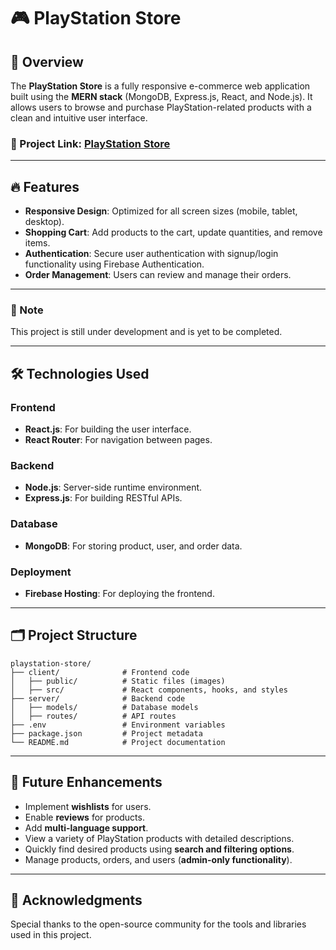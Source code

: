 # 🎮 PlayStation Store  

## 🌟 Overview  

The **PlayStation Store** is a fully responsive e-commerce web application built using the **MERN stack** (MongoDB, Express.js, React, and Node.js). It allows users to browse and purchase PlayStation-related products with a clean and intuitive user interface.  

### 🔗 Project Link: [PlayStation Store](https://play-station-store-0725.web.app/)  

---

## 🔥 Features  

- **Responsive Design**: Optimized for all screen sizes (mobile, tablet, desktop).  
- **Shopping Cart**: Add products to the cart, update quantities, and remove items.  
- **Authentication**: Secure user authentication with signup/login functionality using Firebase Authentication.  
- **Order Management**: Users can review and manage their orders.  

---

### 🚧 Note  
This project is still under development and is yet to be completed.  

---

## 🛠️ Technologies Used  

### Frontend  
- **React.js**: For building the user interface.  
- **React Router**: For navigation between pages.  

### Backend  
- **Node.js**: Server-side runtime environment.  
- **Express.js**: For building RESTful APIs.  

### Database  
- **MongoDB**: For storing product, user, and order data.  

### Deployment  
- **Firebase Hosting**: For deploying the frontend.  

---

## 🗂️ Project Structure  

```
playstation-store/  
├── client/              # Frontend code  
│   ├── public/          # Static files (images)  
│   ├── src/             # React components, hooks, and styles  
├── server/              # Backend code  
│   ├── models/          # Database models  
│   ├── routes/          # API routes  
├── .env                 # Environment variables  
├── package.json         # Project metadata  
└── README.md            # Project documentation  
```  

---

## 🚀 Future Enhancements  

- Implement **wishlists** for users.  
- Enable **reviews** for products.  
- Add **multi-language support**.  
- View a variety of PlayStation products with detailed descriptions.  
- Quickly find desired products using **search and filtering options**.  
- Manage products, orders, and users (**admin-only functionality**).  

---

## 🙌 Acknowledgments  

Special thanks to the open-source community for the tools and libraries used in this project.  
